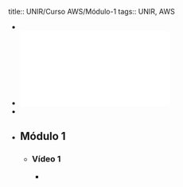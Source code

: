 title:: UNIR/Curso AWS/Módulo-1
tags:: UNIR, AWS

-
- ![UNIR-AWS_Modulo-1.pdf](../assets/UNIR-AWS_Modulo-1_1664869606733_0.pdf)
-
- ## Módulo 1
	- ### Vídeo 1
		-